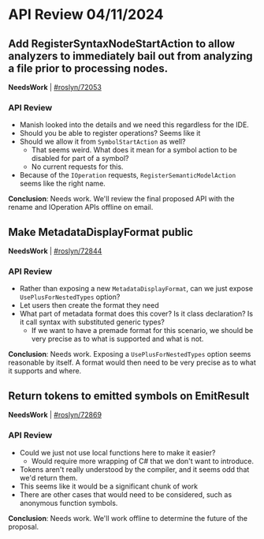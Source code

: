 # API Review 04/11/2024

## Add RegisterSyntaxNodeStartAction to allow analyzers to immediately bail out from analyzing a file prior to processing nodes.

**NeedsWork** | [#roslyn/72053](https://github.com/dotnet/roslyn/issues/72053#issuecomment-2050575193)

### API Review

- Manish looked into the details and we need this regardless for the IDE.
- Should you be able to register operations? Seems like it
- Should we allow it from `SymbolStartAction` as well?
    - That seems weird. What does it mean for a symbol action to be disabled for part of a symbol?
    - No current requests for this.
- Because of the `IOperation` requests, `RegisterSemanticModelAction` seems like the right name.

**Conclusion**: Needs work. We'll review the final proposed API with the rename and IOperation APIs offline on email.
## Make MetadataDisplayFormat public

**NeedsWork** | [#roslyn/72844](https://github.com/dotnet/roslyn/issues/72844#issuecomment-2050575682)

### API Review

- Rather than exposing a new `MetadataDisplayFormat`, can we just expose `UsePlusForNestedTypes` option?
- Let users then create the format they need
- What part of metadata format does this cover? Is it class declaration? Is it call syntax with substituted generic types?
    - If we want to have a premade format for this scenario, we should be very precise as to what is supported and what is not.

**Conclusion**: Needs work. Exposing a `UsePlusForNestedTypes` option seems reasonable by itself. A format would then need to be very precise as to what it supports and where.
## Return tokens to emitted symbols on EmitResult

**NeedsWork** | [#roslyn/72869](https://github.com/dotnet/roslyn/issues/72869#issuecomment-2050576559)

### API Review

- Could we just not use local functions here to make it easier?
   - Would require more wrapping of C# that we don't want to introduce.
- Tokens aren't really understood by the compiler, and it seems odd that we'd return them.
- This seems like it would be a significant chunk of work
- There are other cases that would need to be considered, such as anonymous function symbols.

**Conclusion**: Needs work. We'll work offline to determine the future of the proposal.
